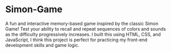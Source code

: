 # Simon-Game
A fun and interactive memory-based game inspired by the classic Simon Game! Test your ability to recall and repeat sequences of colors and sounds as the difficulty progressively increases. I built this using HTML, CSS, and JavaScript, I think this project is perfect for practicing my front-end development skills and game logic.

